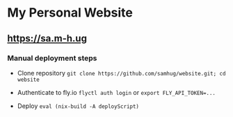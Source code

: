 # My Personal Website

## https://sa.m-h.ug

### Manual deployment steps
- Clone repository
`git clone https://github.com/samhug/website.git; cd website`

- Authenticate to fly.io
`flyctl auth login` or `export FLY_API_TOKEN=...`

- Deploy
`eval (nix-build -A deployScript)`
